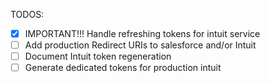 
TODOS:
- [x] IMPORTANT!!! Handle refreshing tokens for intuit service
- [ ]  Add production Redirect URIs to salesforce and/or Intuit
- [ ] Document Intuit token regeneration
- [ ] Generate dedicated tokens for production intuit